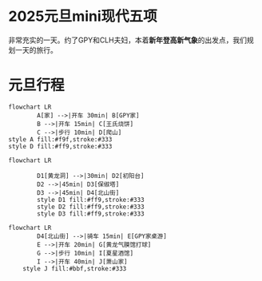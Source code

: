 <script setup>
import EditableTable from '../components/EditableTable.vue'
</script>
# 2025元旦mini现代五项
非常充实的一天。约了GPY和CLH夫妇，本着**新年登高新气象**的出发点，我们规划一天的旅行。
# 元旦行程


<EditableTable 
  pageId="trip-2025-01-yuandan" 
  tableId="schedule"
  :headers="['时间', '地点', '活动', '图片', '费用', '备注']"
  :columnConfig="{
    '时间': { 
      type: 'datetime',
      placeholder: '请选择时间'
    },
    '地点': { 
      type: 'text',
      placeholder: '请输入地点'
    },
    '活动': { 
      type: 'text',
      placeholder: '请输入活动内容'
    },
    '图片': {  // 添加图片列配置
      type: 'image',
      placeholder: '点击上传图片'
    },
    '费用': { 
      type: 'number',
      min: 0,
      decimals: 2,
      placeholder: '请输入费用'
    },
    '备注': { 
      type: 'text',
      placeholder: '可选'
    }
  }"
/>

```mermaid
flowchart LR
        A[家] -->|开车 30min| B[GPY家]
        B -->|开车 15min| C[王氏烧饼]
        C -->|步行 10min| D[爬山]
style A fill:#f9f,stroke:#333
style D fill:#ff9,stroke:#333

```
```mermaid
flowchart LR

        D1[黄龙洞] -->|30min| D2[初阳台]
        D2 -->|45min| D3[保俶塔]
        D3 -->|45min| D4[北山街]
        style D1 fill:#ff9,stroke:#333
        style D2 fill:#ff9,stroke:#333
        style D3 fill:#ff9,stroke:#333

```

```mermaid
flowchart LR
        D4[北山街] -->|骑车 15min| E[GPY家桌游]
        E -->|开车 20min| G[黄龙气膜馆打球]
        G -->|步行 10min| I[夏星酒馆]
        I -->|开车 40min| J[萧山家]
    style J fill:#bbf,stroke:#333
```






